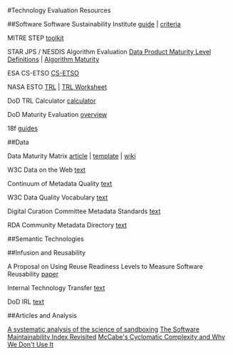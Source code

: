 #Technology Evaluation Resources


##Software
Software Sustainability Institute [guide](http://www.software.ac.uk/software-evaluation-guide) | [criteria](http://software.ac.uk/sites/default/files/SSI-SoftwareEvaluationCriteria.pdf)

MITRE STEP [toolkit](http://www2.mitre.org/work/sepo/toolkits/STEP/)

STAR JPS / NESDIS Algorithm Evaluation [Data Product Maturity Level Definitions](http://www.star.nesdis.noaa.gov/jpss/documents/Status/DataProductMaturityLevelDefinitions.pdf) | [Algorithm Maturity](http://www.star.nesdis.noaa.gov/jpss/AlgorithmMaturity.php)

ESA CS-ETSO [CS-ETSO](https://easa.europa.eu/system/files/dfu/CS-ETSO.pdf)

NASA ESTO [TRL](https://esto.nasa.gov/technologists_trl.html) | [TRL Worksheet](https://esto.nasa.gov/files/TRL_Worksheet_11-30-10.xls)

DoD TRL Calculator [calculator](http://www.dtic.mil/ndia/2003systems/nolte2.pdf)

DoD Maturity Evaluation [overview](http://www.iaeng.org/publication/WCECS2009/WCECS2009_pp1150-1157.pdf)

18f [guides](https://pages.18f.gov/guides/)


##Data

Data Maturity Matrix [article](http://datascience.codata.org/articles/abstract/10.2481/dsj.14-049/) | [template](https://figshare.com/articles/NCDC_CICSNC_SDSMM_Template/1211954) | [wiki](http://live.commons.esipfed.bluedotapps.org/node/7956)

W3C Data on the Web [text](https://www.w3.org/2013/dwbp/wiki/Main_Page)

Continuum of Metadata Quality [text](https://ecommons.cornell.edu/handle/1813/7895)

W3C Data Quality Vocabulary [text](https://www.w3.org/TR/2015/WD-vocab-dqv-20150625/)

Digital Curation Committee Metadata Standards [text](http://www.dcc.ac.uk/resources/metadata-standards)

RDA Community Metadata Directory [text](http://rd-alliance.github.io/metadata-directory/)


##Semantic Technologies


##Infusion and Reusability

A Proposal on Using Reuse Readiness Levels to Measure Software Reusability [paper](http://academiccommons.columbia.edu/catalog/ac:180794)

Internal Technology Transfer [text](http://www.ics.kth.se/INCOSE/Assesment%20of%20Readiness%20for%20Internal%20Technology%20Transfer.pdf)

DoD IRL [text](http://personal.stevens.edu/~bsauser/SysDML/Evolution_Lifecylce_Management_files/Sauser%20INCOSE%202009.pdf)


##Articles and Analysis

[A systematic analysis of the science of sandboxing](https://peerj.com/articles/cs-43/)
[The Software Maintainability Index Revisited](http://static1.1.sqspcdn.com/static/f/702523/9457031/1290003349713/200108-Welker.pdf?token=0hc4bxA%2BnY3KAhFrq0AESeTW0M4%3D)
[McCabe's Cyclomatic Complexity and Why We Don't Use It](https://www.cqse.eu/en/blog/mccabe-cyclomatic-complexity/)
